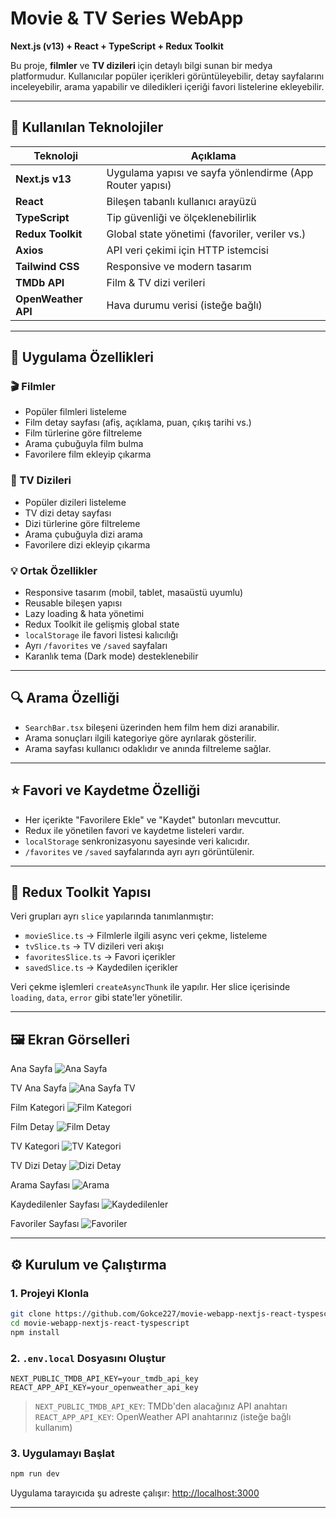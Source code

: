 #  Movie & TV Series WebApp

**Next.js (v13) + React + TypeScript + Redux Toolkit**

Bu proje, **filmler** ve **TV dizileri** için detaylı bilgi sunan bir medya platformudur. Kullanıcılar popüler içerikleri görüntüleyebilir, detay sayfalarını inceleyebilir, arama yapabilir ve diledikleri içeriği favori listelerine ekleyebilir.

---

## 🚀 Kullanılan Teknolojiler

| Teknoloji           | Açıklama                                                 |
| ------------------- | -------------------------------------------------------- |
| **Next.js v13**     | Uygulama yapısı ve sayfa yönlendirme (App Router yapısı) |
| **React**           | Bileşen tabanlı kullanıcı arayüzü                        |
| **TypeScript**      | Tip güvenliği ve ölçeklenebilirlik                       |
| **Redux Toolkit**   | Global state yönetimi (favoriler, veriler vs.)           |
| **Axios**           | API veri çekimi için HTTP istemcisi                      |
| **Tailwind CSS**    | Responsive ve modern tasarım                             |
| **TMDb API**        | Film & TV dizi verileri                                  |
| **OpenWeather API** | Hava durumu verisi (isteğe bağlı)                        |

---

## 🎯 Uygulama Özellikleri

### 🎬 Filmler

* Popüler filmleri listeleme
* Film detay sayfası (afiş, açıklama, puan, çıkış tarihi vs.)
* Film türlerine göre filtreleme
* Arama çubuğuyla film bulma
* Favorilere film ekleyip çıkarma

### 💼 TV Dizileri

* Popüler dizileri listeleme
* TV dizi detay sayfası
* Dizi türlerine göre filtreleme
* Arama çubuğuyla dizi arama
* Favorilere dizi ekleyip çıkarma

### 💡 Ortak Özellikler

* Responsive tasarım (mobil, tablet, masaüstü uyumlu)
* Reusable bileşen yapısı
* Lazy loading & hata yönetimi
* Redux Toolkit ile gelişmiş global state
* `localStorage` ile favori listesi kalıcılığı
* Ayrı `/favorites` ve `/saved` sayfaları
* Karanlık tema (Dark mode) desteklenebilir

---

## 🔍 Arama Özelliği

* `SearchBar.tsx` bileşeni üzerinden hem film hem dizi aranabilir.
* Arama sonuçları ilgili kategoriye göre ayrılarak gösterilir.
* Arama sayfası kullanıcı odaklıdır ve anında filtreleme sağlar.

---

## ⭐ Favori ve Kaydetme Özelliği

* Her içerikte "Favorilere Ekle" ve "Kaydet" butonları mevcuttur.
* Redux ile yönetilen favori ve kaydetme listeleri vardır.
* `localStorage` senkronizasyonu sayesinde veri kalıcıdır.
* `/favorites` ve `/saved` sayfalarında ayrı ayrı görüntülenir.

---

## 📂 Redux Toolkit Yapısı

Veri grupları ayrı `slice` yapılarında tanımlanmıştır:

* `movieSlice.ts` → Filmlerle ilgili async veri çekme, listeleme
* `tvSlice.ts` → TV dizileri veri akışı
* `favoritesSlice.ts` → Favori içerikler
* `savedSlice.ts` → Kaydedilen içerikler

Veri çekme işlemleri `createAsyncThunk` ile yapılır. Her slice içerisinde `loading`, `data`, `error` gibi state'ler yönetilir.

---

## 🖼️ Ekran Görselleri

Ana Sayfa
![Ana Sayfa](https://raw.githubusercontent.com/Gokce227/movie-webapp-nextjs-react-tyspescript/main/public/MovieHome.png)

TV Ana Sayfa
![Ana Sayfa TV](https://raw.githubusercontent.com/Gokce227/movie-webapp-nextjs-react-tyspescript/main/public/TvHomeShow.png)

Film Kategori
![Film Kategori](https://raw.githubusercontent.com/Gokce227/movie-webapp-nextjs-react-tyspescript/main/public/filmgenres.png)

Film Detay
![Film Detay](https://raw.githubusercontent.com/Gokce227/movie-webapp-nextjs-react-tyspescript/main/public/MovieDetail.png)

TV Kategori
![TV Kategori](https://raw.githubusercontent.com/Gokce227/movie-webapp-nextjs-react-tyspescript/main/public/TvSriesGenres.png)

TV Dizi Detay
![Dizi Detay](https://raw.githubusercontent.com/Gokce227/movie-webapp-nextjs-react-tyspescript/main/public/TvSeriesPage.png)

Arama Sayfası
![Arama](https://raw.githubusercontent.com/Gokce227/movie-webapp-nextjs-react-tyspescript/main/public/Search.png)

Kaydedilenler Sayfası
![Kaydedilenler](https://raw.githubusercontent.com/Gokce227/movie-webapp-nextjs-react-tyspescript/main/public/Saved.png)

Favoriler Sayfası
![Favoriler](https://raw.githubusercontent.com/Gokce227/movie-webapp-nextjs-react-tyspescript/main/public/Favoriler.png)

---

## ⚙️ Kurulum ve Çalıştırma

### 1. Projeyi Klonla

```bash
git clone https://github.com/Gokce227/movie-webapp-nextjs-react-tyspescript.git
cd movie-webapp-nextjs-react-tyspescript
npm install
```

### 2. `.env.local` Dosyasını Oluştur

```env
NEXT_PUBLIC_TMDB_API_KEY=your_tmdb_api_key
REACT_APP_API_KEY=your_openweather_api_key
```

> `NEXT_PUBLIC_TMDB_API_KEY`: TMDb'den alacağınız API anahtarı
> `REACT_APP_API_KEY`: OpenWeather API anahtarınız (isteğe bağlı kullanım)

### 3. Uygulamayı Başlat

```bash
npm run dev
```

Uygulama tarayıcıda şu adreste çalışır: [http://localhost:3000](http://localhost:3000)

---

